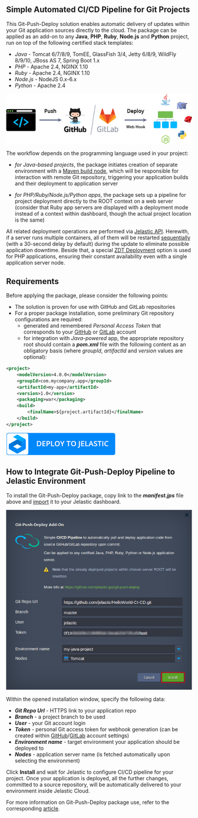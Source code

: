 ## Simple Automated CI/CD Pipeline for Git Projects

This Git-Push-Deploy solution enables automatic delivery of updates within your Git application sources directly to the cloud. The package can be applied as an add-on to any **Java**, **PHP**, **Ruby**, **Node.js** and **Python** project, run on top of the following certified stack templates:
- *Java* - Tomcat 6/7/8/9, TomEE, GlassFish 3/4, Jetty 6/8/9, WildFly 8/9/10, JBoss AS 7, Spring Boot 1.x
- *PHP* - Apache 2.4, NGINX 1.10
- *Ruby* - Apache 2.4, NGINX 1.10
- *Node.js* - NodeJS 0.x-6.x
- *Python* - Apache 2.4

![git-push-deploy-pipeline](images/git-push-deploy-pipeline.png)

The workflow depends on the programming language used in your project:
- *for Java-based projects*, the package initiates creation of separate environment with a [Maven build node](https://docs.jelastic.com/maven-cloud-hosting-in-jelastic), which will be responsible for interaction with remote Git repository, triggering your application builds and their deployment to application server

- *for PHP/Ruby/Node.js/Python apps*, the package sets up a pipeline for project deployment directly to the ROOT context on a web server (consider that Ruby app servers are displayed with a deployment mode instead of a context within dashboard, though the actual project location is the same) 


All related deployment operations are performed via [Jelastic API](https://docs.jelastic.com/api/). Herewith, if a server runs multiple containers, all of them will be restarted [sequentially](https://docs.jelastic.com/release-notes-49#sequential-restart-deploy) (with a 30-second delay by default) during the update to eliminate possible application downtime. Beside that, a special [ZDT Deployment](https://docs.jelastic.com/php-zero-downtime-deploy) option is used for PHP applications, ensuring their constant availability even with a single application server node.

## Requirements

Before applying the package, please consider the following points:

- The solution is proven for use with GitHub and GitLab repositories
- For a proper package installation, some preliminary Git repository configurations are required: 
  - generated and remembered *Personal Access Token* that corresponds to your [GitHub](https://github.com/jelastic-jps/git-push-deploy/wiki/GitHub-Access-Token) or [GitLab](https://github.com/jelastic-jps/git-push-deploy/wiki/GitLab-Access-Token) account
  - for integration with *Java-powered* app, the appropriate repository root should contain a **_pom.xml_** file with the following content as an obligatory basis (where *groupId*, *artifactId* and *version* values are optional):

```xml
<project>
    <modelVersion>4.0.0</modelVersion>
    <groupId>com.mycompany.app</groupId>
    <artifactId>my-app</artifactId>
    <version>1.0</version>
    <packaging>war</packaging>
    <build>
        <finalName>${project.artifactId}</finalName>
    </build>
</project>
```

[![Deploy](https://raw.githubusercontent.com/jelastic-jps/git-push-deploy/master/images/deploy-to-jelastic.png)](https://jelastic.com/install-application/?manifest=https://raw.githubusercontent.com/jelastic-jps/java-memory-agent/master/manifest.jps)

## How to Integrate Git-Push-Deploy Pipeline to Jelastic Environment  

To install the Git-Push-Deploy package, copy link to the **_manifest.jps_** file above and [import](https://docs.jelastic.com/environment-import) it to your Jelastic dashboard.

![git-push-deploy-installation](images/git-push-deploy-installation.png)

Within the opened installation window, specify the following data:
- **_Git Repo Url_** - HTTPS link to your application repo
- **_Branch_** - a project branch to be used
- **_User_** - your Git account login
- **_Token_** - personal Git access token for webhook generation (can be created within [GitHub](https://github.com/jelastic-jps/git-push-deploy/wiki/GitHub-Access-Token)/[GitLab](https://github.com/jelastic-jps/git-push-deploy/wiki/GitLab-Access-Token) account settings) 
- **_Environment name_** - target environment your application should be deployed to
- **_Nodes_** - application server name (is fetched automatically upon selecting the environment)

Click **Install** and wait for Jelastic to configure CI/CD pipeline for your project. Once your application is deployed, all the further changes, committed to a source repository, will be automatically delivered to your environment inside Jelastic Cloud.

For more information on Git-Push-Deploy package use, refer to the corresponding [article](http://blog.jelastic.com/2017/04/20/git-push-deploy-to-containers/). 
